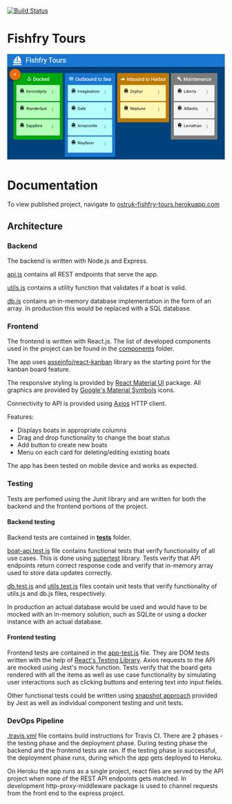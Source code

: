 [![Build Status](https://app.travis-ci.com/ostruk/ostruk-fishfry-tours.svg?token=yN8ryPBhYxYBm7q6aXmc&branch=master)](https://app.travis-ci.com/ostruk/ostruk-fishfry-tours)

# Fishfry Tours
![Fishfry Tours Screenshot](screenshot1.PNG)

# Documentation
To view published project, navigate to [ostruk-fishfry-tours.herokuapp.com](https://ostruk-fishfry-tours.herokuapp.com/)

## Architecture
### Backend
The backend is written with Node.js and Express.

[api.js](src/api.js) contains all REST endpoints that serve the app.

[utils.js](src/utils.js) contains a utility function that validates if a boat is valid.

[db.js](src/db.js) contains an in-memory database implementation in the form of an array. In production this would be replaced with a SQL database.

### Frontend
The frontend is written with React.js. The list of developed components used in the project can be found in the [components](front/src/Components) folder.

The app uses [asseinfo/react-kanban](https://github.com/asseinfo/react-kanban) library as the starting point for the kanban board feature.

The responsive styling is provided by [React Material UI](https://mui.com/) package. All graphics are provided by [Google's Material Symbols](https://fonts.google.com/icons) icons.

Connectivity to API is provided using [Axios](https://axios-http.com/) HTTP client.

Features:
- Displays boats in appropriate columns
- Drag and drop functionality to change the boat status
- Add button to create new boats
- Menu on each card for deleting/editing existing boats

The app has been tested on mobile device and works as expected.

### Testing
Tests are perfomed using the Junit library and are written for both the backend and the frontend portions of the project.

#### Backend testing
Backend tests are contained in [__tests__](__tests__) folder. 

[boat-api.test.js](__tests__/boat-api.test.js) file contains functional tests that verify functionality of all use cases. This is done using [supertest](https://github.com/visionmedia/supertest#readme) library. Tests verify that API endpoints return correct response code and verify that in-memory array used to store data updates correctly.

[db.test.js](__tests__/db.test.js) and [utils.test.js](__tests__/utils.test.js) files contain unit tests that verify functionality of utils.js and db.js files, respectively.

In production an actual database would be used and would have to be mocked with an in-memory solution, such as SQLite or using a docker instance with an actual database.

#### Frontend testing
Frontend tests are contained in the [app-test.js](front/src/__tests__) file. They are DOM tests written with the help of [React's Testing Library](https://testing-library.com/). Axios requests to the API are mocked using Jest's mock function. Tests verify that the board gets rendered with all the items as well as use case functionality by simulating user interactions such as clicking buttons and entering text into input fields.

Other functional tests could be written using [snapshot approach](https://jestjs.io/docs/snapshot-testing) provided by Jest as well as individual component testing and unit tests.

### DevOps Pipeline
[.travis.yml](.travis.yml) file contains build instructions for Travis CI. There are 2 phases - the testing phase and the deployment phase. During testing phase the backend and the frontend tests are ran. If the testing phase is successful, the deployment phase runs, during which the app gets deployed to Heroku.

On Heroku the app runs as a single project, react files are served by the API project when none of the REST API endpoints gets matched. In development http-proxy-middleware package is used to channel requests from the front end to the express project.
